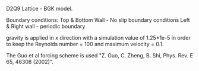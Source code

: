 D2Q9 Lattice - BGK model.

Boundary conditions:
Top & Bottom Wall - No slip boundary conditions
Left & Right wall - periodic boundary

gravity is applied in x direction with a simulation value of 1.25*1e-5 in order to keep the Reynolds number = 100 and maximum velocity = 0.1.

The Guo et al forcing scheme is used "Z. Guo, C. Zheng, B. Shi, Phys. Rev. E 65, 46308 (2002)".
